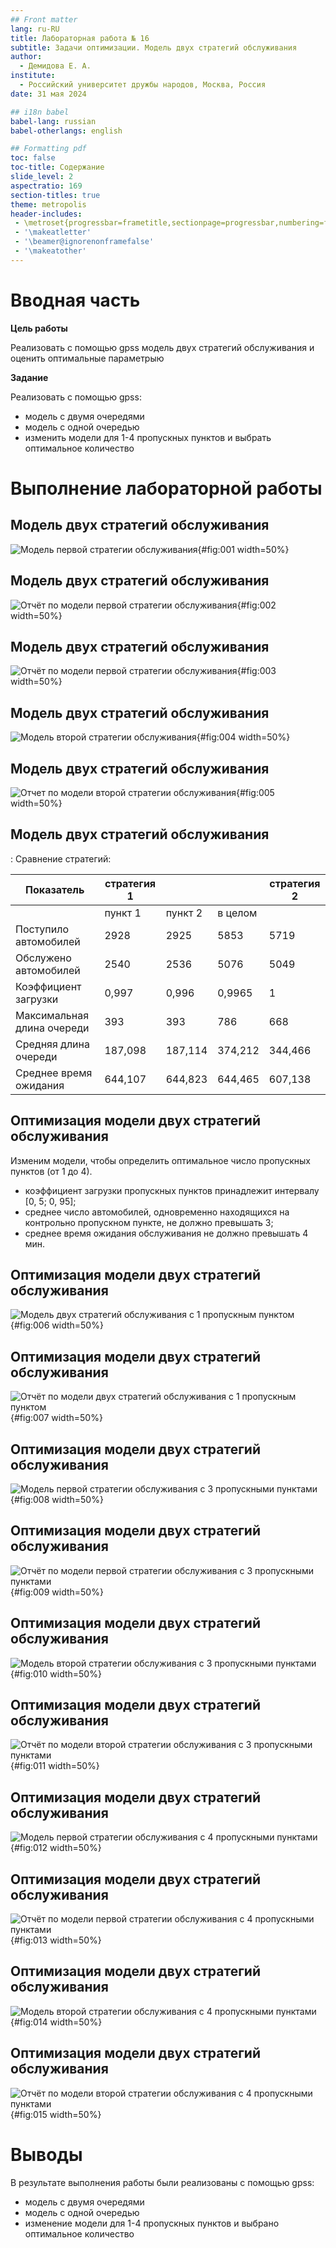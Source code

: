 ```yaml
---
## Front matter
lang: ru-RU
title: Лабораторная работа № 16
subtitle: Задачи оптимизации. Модель двух стратегий обслуживания
author:
  - Демидова Е. А.
institute:
  - Российский университет дружбы народов, Москва, Россия
date: 31 мая 2024

## i18n babel
babel-lang: russian
babel-otherlangs: english

## Formatting pdf
toc: false
toc-title: Содержание
slide_level: 2
aspectratio: 169
section-titles: true
theme: metropolis
header-includes:
 - \metroset{progressbar=frametitle,sectionpage=progressbar,numbering=fraction}
 - '\makeatletter'
 - '\beamer@ignorenonframefalse'
 - '\makeatother'
---
```


# Вводная часть

**Цель работы**

Реализовать с помощью gpss модель двух стратегий обслуживания и оценить оптимальные параметрыю

**Задание**

Реализовать с помощью gpss:

- модель с двумя очередями
- модель с одной очередью
- изменить модели для 1-4 пропускных пунктов и выбрать оптимальное количество


# Выполнение лабораторной работы

## Модель двух стратегий обслуживания

![Модель первой стратегии обслуживания](image/1.png){#fig:001 width=50%}

## Модель двух стратегий обслуживания

![Отчёт по модели первой стратегии обслуживания](image/2.png){#fig:002 width=50%}

## Модель двух стратегий обслуживания

![Отчёт по модели первой стратегии обслуживания](image/3.png){#fig:003 width=50%}

## Модель двух стратегий обслуживания

![Модель второй стратегии обслуживания](image/4.png){#fig:004 width=50%}

## Модель двух стратегий обслуживания

![Отчет по модели второй стратегии обслуживания](image/5.png){#fig:005 width=50%}

## Модель двух стратегий обслуживания

: Сравнение стратегий:

| Показатель                 | стратегия 1 |         |          |  стратегия 2 |
|----------------------------|-------------|---------|----------|--------------|
|                            | пункт 1     | пункт 2 | в целом  |              |
| Поступило автомобилей      | 2928        | 2925    | 5853     | 5719         |
| Обслужено автомобилей      | 2540        | 2536    | 5076     | 5049         |
| Коэффициент загрузки       | 0,997       | 0,996   | 0,9965   | 1            |
| Максимальная длина очереди | 393         | 393     | 786      | 668          |
| Средняя длина очереди      | 187,098     | 187,114 | 374,212  | 344,466      |
| Среднее время ожидания     | 644,107     | 644,823 | 644,465  | 607,138      |

## Оптимизация модели двух стратегий обслуживания

Изменим модели, чтобы определить оптимальное число пропускных пунктов (от 1 до 4). 

- коэффициент загрузки пропускных пунктов принадлежит интервалу [0, 5; 0, 95];
- среднее число автомобилей, одновременно находящихся на контрольно пропускном пункте, не должно превышать 3;
- среднее время ожидания обслуживания не должно превышать 4 мин.

## Оптимизация модели двух стратегий обслуживания

![Модель двух стратегий обслуживания с 1 пропускным пунктом](image/6.png){#fig:006 width=50%}

## Оптимизация модели двух стратегий обслуживания

![Отчёт по модели двух стратегий обслуживания с 1 пропускным пунктом](image/7.png){#fig:007 width=50%}

## Оптимизация модели двух стратегий обслуживания

![Модель первой стратегии обслуживания с 3 пропускными пунктами](image/8.png){#fig:008 width=50%}

## Оптимизация модели двух стратегий обслуживания

![Отчёт по модели первой стратегии обслуживания с 3 пропускными пунктами](image/9.png){#fig:009 width=50%}

## Оптимизация модели двух стратегий обслуживания

![Модель второй стратегии обслуживания с 3 пропускными пунктами](image/10.png){#fig:010 width=50%}

## Оптимизация модели двух стратегий обслуживания

![Отчёт по модели второй стратегии обслуживания с 3 пропускными пунктами](image/11.png){#fig:011 width=50%}

## Оптимизация модели двух стратегий обслуживания

![Модель первой стратегии обслуживания с 4 пропускными пунктами](image/12.png){#fig:012 width=50%}

## Оптимизация модели двух стратегий обслуживания

![Отчёт по модели первой стратегии обслуживания с 4 пропускными пунктами](image/13.png){#fig:013 width=50%}

## Оптимизация модели двух стратегий обслуживания

![Модель второй стратегии обслуживания с 4 пропускными пунктами](image/14.png){#fig:014 width=50%}

## Оптимизация модели двух стратегий обслуживания

![Отчёт по модели второй стратегии обслуживания с 4 пропускными пунктами](image/15.png){#fig:015 width=50%}

# Выводы

В результате выполнения работы были реализованы с помощью gpss:

- модель с двумя очередями
- модель с одной очередью
- изменение модели для 1-4 пропускных пунктов и выбрано оптимальное количество